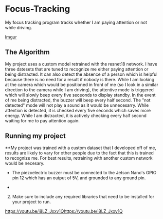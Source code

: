# Focus-Tracking

My focus tracking program tracks whether I am paying attention or not while driving.

[Imgur](https://imgur.com/a/pfHOOU7)

## The Algorithm

My project uses a custom model retrained with the resnet18 network. I have three datesets that are tuned to recognize me either paying attention or being distracted. It can also detect the absence of a person which is helpful because there is no need for a result if nobody is there. While I am looking at the camera which would be positioned in front of me (so I look in a similar direction to the camera while I am driving), the attentive mode is triggered which will slowly beep every five seceonds to display standby. In the event of me being distracted, the buzzer will beep every half second. The "not detected" mode will not play a sound as it would be unnecesarry. While attention is detected, it is checked every five seconds which saves more energy. While I am distracted, it is actively checking every half second waiting for me to pay attention again.

## Running my project

**My project was trained with a custom dataset that I developed off of me, results are likely to vary for other people due to the fact that this is trained to recognize me. For best results, retraining with another custom network would be necesary.

- The piezoelectric buzzer must be connected to the Jetson Nano's GPIO pin 12 which has an output of 5V, and grounded to any ground pin.

- 

2. Make sure to include any required libraries that need to be installed for your project to run.

https://youtu.be/i8LZ_Jxxv1Qhttps://youtu.be/i8LZ_Jxxv1Q
